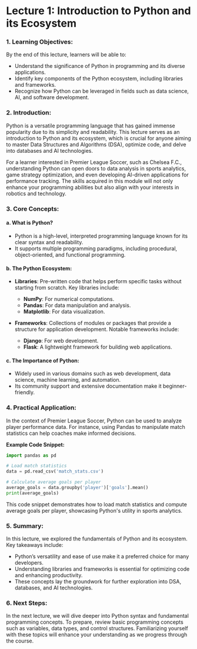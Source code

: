 # Lecture 1: Introduction to Python and its Ecosystem

### 1. Learning Objectives:
By the end of this lecture, learners will be able to:
- Understand the significance of Python in programming and its diverse applications.
- Identify key components of the Python ecosystem, including libraries and frameworks.
- Recognize how Python can be leveraged in fields such as data science, AI, and software development.

### 2. Introduction:
Python is a versatile programming language that has gained immense popularity due to its simplicity and readability. This lecture serves as an introduction to Python and its ecosystem, which is crucial for anyone aiming to master Data Structures and Algorithms (DSA), optimize code, and delve into databases and AI technologies. 

For a learner interested in Premier League Soccer, such as Chelsea F.C., understanding Python can open doors to data analysis in sports analytics, game strategy optimization, and even developing AI-driven applications for performance tracking. The skills acquired in this module will not only enhance your programming abilities but also align with your interests in robotics and technology.

### 3. Core Concepts:
#### a. What is Python?
- Python is a high-level, interpreted programming language known for its clear syntax and readability.
- It supports multiple programming paradigms, including procedural, object-oriented, and functional programming.

#### b. The Python Ecosystem:
- **Libraries**: Pre-written code that helps perform specific tasks without starting from scratch. Key libraries include:
  - **NumPy**: For numerical computations.
  - **Pandas**: For data manipulation and analysis.
  - **Matplotlib**: For data visualization.
  
- **Frameworks**: Collections of modules or packages that provide a structure for application development. Notable frameworks include:
  - **Django**: For web development.
  - **Flask**: A lightweight framework for building web applications.

#### c. The Importance of Python:
- Widely used in various domains such as web development, data science, machine learning, and automation.
- Its community support and extensive documentation make it beginner-friendly.

### 4. Practical Application:
In the context of Premier League Soccer, Python can be used to analyze player performance data. For instance, using Pandas to manipulate match statistics can help coaches make informed decisions.

**Example Code Snippet:**
```python
import pandas as pd

# Load match statistics
data = pd.read_csv('match_stats.csv')

# Calculate average goals per player
average_goals = data.groupby('player')['goals'].mean()
print(average_goals)
```
This code snippet demonstrates how to load match statistics and compute average goals per player, showcasing Python's utility in sports analytics.

### 5. Summary:
In this lecture, we explored the fundamentals of Python and its ecosystem. Key takeaways include:
- Python’s versatility and ease of use make it a preferred choice for many developers.
- Understanding libraries and frameworks is essential for optimizing code and enhancing productivity.
- These concepts lay the groundwork for further exploration into DSA, databases, and AI technologies.

### 6. Next Steps:
In the next lecture, we will dive deeper into Python syntax and fundamental programming concepts. To prepare, review basic programming concepts such as variables, data types, and control structures. Familiarizing yourself with these topics will enhance your understanding as we progress through the course.